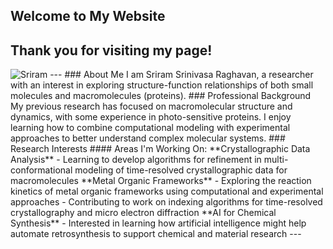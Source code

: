 ## Welcome to My Website
Thank you for visiting my page!
---
<img src="/image/Sriram_11.jpeg" alt="Sriram" className="profile-image" />
---
### About Me
I am Sriram Srinivasa Raghavan, a researcher with an interest in exploring structure-function relationships of both small molecules and macromolecules (proteins).
### Professional Background
My previous research has focused on macromolecular structure and dynamics, with some experience in photo-sensitive proteins. I enjoy learning how to combine computational modeling with experimental approaches to better understand complex molecular systems.
### Research Interests
#### Areas I'm Working On:
**Crystallographic Data Analysis**
- Learning to develop algorithms for refinement in multi-conformational modeling of time-resolved crystallographic data for macromolecules
**Metal Organic Frameworks**
- Exploring the reaction kinetics of metal organic frameworks using computational and experimental approaches
- Contributing to work on indexing algorithms for time-resolved crystallography and micro electron diffraction
**AI for Chemical Synthesis**
- Interested in learning how artificial intelligence might help automate retrosynthesis to support chemical and material research
---
